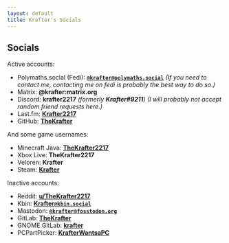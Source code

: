 ```yaml
---
layout: default
title: Krafter's Socials
---
```

## Socials 
Active accounts:
* Polymaths.social (Fedi): __<a href="https://polymaths.social/@krafter" rel="me">`@krafter@polymaths.social`</a>__ *(If you need to contact me, contacting me on fedi is probably the best way to do so.)*
* Matrix: __@krafter:matrix.org__
* Discord: __krafter2217__ _(formerly __Krafter#9211__)_ *(I will probably not accept random friend requests here.)*
* Last.fm: __[Krafter2217](https://last.fm/user/Krafter2217)__
* GitHub: __[TheKrafter](https://github.com/TheKrafter)__

And some game usernames:
* Minecraft Java: __[TheKrafter2217](https://namemc.com/profile/TheKrafter2217.1)__
* Xbox Live: __TheKrafter2217__
* Veloren: __Krafter__
* Steam: __[Krafter](https://steamcommunity.com/id/krafterdev/)__


Inactive accounts:
* Reddit: __[u/TheKrafter2217](https://reddit.com/user/TheKrafter2217)__
* Kbin: __[Krafter`@kbin.social`](https://kbin.social/u/Krafter)__
* Mastodon: __<a href="https://fosstodon.org/@krafter" rel="me">`@krafter@fosstodon.org`</a>__
* GitLab: __[TheKrafter](https://gitlab.com/TheKrafter)__
* GNOME GitLab: __[krafter](https://gitlab.gnome.org/krafter)__
* PCPartPicker: __[KrafterWantsaPC](https://pcpartpicker.com/user/KrafterWantsaPC/)__